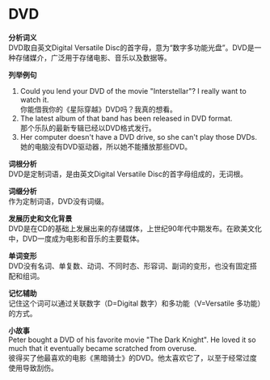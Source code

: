 # DVD

**分析词义**  
DVD取自英文Digital Versatile Disc的首字母，意为“数字多功能光盘”。DVD是一种存储媒介，广泛用于存储电影、音乐以及数据等。

  

**列举例句**

  

1.  Could you lend your DVD of the movie "Interstellar"? I really want to watch it.  
    你能借我你的《星际穿越》DVD吗？我真的想看。
2.  The latest album of that band has been released in DVD format.  
    那个乐队的最新专辑已经以DVD格式发行。
3.  Her computer doesn't have a DVD drive, so she can't play those DVDs.  
    她的电脑没有DVD驱动器，所以她不能播放那些DVD。

  

**词根分析**  
DVD是定制词语，是由英文Digital Versatile Disc的首字母组成的，无词根。

  

**词缀分析**  
作为定制词语，DVD没有词缀。

  

**发展历史和文化背景**  
DVD是在CD的基础上发展出来的存储媒体，上世纪90年代中期发布。在欧美文化中，DVD一度成为电影和音乐的主要载体。

  

**单词变形**  
DVD没有名词、单复数、动词、不同时态、形容词、副词的变形，也没有固定搭配和组词。

  

**记忆辅助**  
记住这个词可以通过关联数字（D=Digital 数字）和多功能（V=Versatile 多功能）的方式。

  

**小故事**  
Peter bought a DVD of his favorite movie "The Dark Knight". He loved it so much that it eventually became scratched from overuse.  
彼得买了他最喜欢的电影《黑暗骑士》的DVD。他太喜欢它了，以至于经常过度使用导致刮伤。
